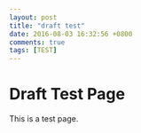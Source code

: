```yaml
---
layout: post
title: "draft test"
date: 2016-08-03 16:32:56 +0800
comments: true
tags: [TEST]
---
```

<!-- testdraft.md --- 
;; 
;; Description: 
;; Author: Hongyi Wu(吴鸿毅)
;; Email: wuhongyi@qq.com 
;; Created: 三 8月  3 16:32:56 2016 (+0800)
;; Last-Updated: 五 11月  4 20:49:43 2016 (+0800)
;;           By: Hongyi Wu(吴鸿毅)
;;     Update #: 2
;; URL: http://wuhongyi.cn -->

# Draft Test Page

This is a test page.


<!-- testdraft.md ends here -->
